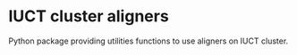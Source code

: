 # IUCT cluster aligners 

Python package providing utilities functions to use aligners on IUCT cluster.

